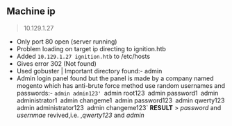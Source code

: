 ## **Machine ip** 
> 10.129.1.27

- Only port 80 open (server running)
- Problem loading on target ip directing to ignition.htb
- Added `10.129.1.27 ignition.htb` to /etc/hosts
- Gives error 302 (Not found)
- Used gobuster | Important directory found:- admin
- Admin login panel found but the panel is made by a company named mogento which has anti-brute force method use random usernames and passwords:-
	`admin admin123'
	`admin root123`
	`admin password1`
	`admin administrator1`
	`admin changeme1`
	`admin password123`
	`admin qwerty123`
	`admin administrator123`
	`admin changeme123`
**RESULT** > *password* and *usernmae* revived,i.e. ,*qwerty123* and *admin*
